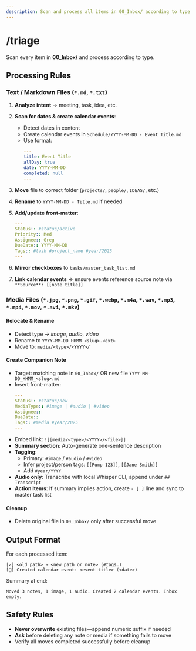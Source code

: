 ```yaml
---
description: Scan and process all items in 00_Inbox/ according to type
---
```


# /triage

Scan every item in **00_Inbox/** and process according to type.

## Processing Rules

### Text / Markdown Files (`*.md`, `*.txt`)

1. **Analyze intent** → meeting, task, idea, etc.

2. **Scan for dates & create calendar events**:
   - Detect dates in content
   - Create calendar events in `Schedule/YYYY-MM-DD - Event Title.md`
   - Use format:
     ```yaml
     ---
     title: Event Title
     allDay: true
     date: YYYY-MM-DD
     completed: null
     ---
     ```

3. **Move** file to correct folder (`projects/`, `people/`, `IDEAS/`, etc.)

4. **Rename** to `YYYY-MM-DD - Title.md` if needed

5. **Add/update front-matter**:
   ```yaml
   ---
   Status:: #status/active
   Priority:: Med
   Assignee:: Greg
   DueDate:: YYYY-MM-DD
   Tags:: #task #project_name #year/2025
   ---
   ```

6. **Mirror checkboxes** to `tasks/master_task_list.md`

7. **Link calendar events** → ensure events reference source note via `**Source**: [[note title]]`

### Media Files (`*.jpg`, `*.png`, `*.gif`, `*.webp`, `*.m4a`, `*.wav`, `*.mp3`, `*.mp4`, `*.mov`, `*.avi`, `*.mkv`)

#### Relocate & Rename
- Detect type → *image*, *audio*, *video*
- Rename to `YYYY-MM-DD_HHMM_<slug>.<ext>`
- Move to: `media/<type>/<YYYY>/`

#### Create Companion Note
- Target: matching note in `00_Inbox/` OR new file `YYYY-MM-DD_HHMM_<slug>.md`
- Insert front-matter:
  ```yaml
  ---
  Status:: #status/new
  MediaType:: #image | #audio | #video
  Assignee::
  DueDate::
  Tags:: #media #year/2025
  ---
  ```
- Embed link: `![[media/<type>/<YYYY>/<file>]]`
- **Summary section**: Auto-generate one-sentence description
- **Tagging**:
  - Primary: `#image` / `#audio` / `#video`
  - Infer project/person tags: `[[Pump 123]]`, `[[Jane Smith]]`
  - Add `#year/YYYY`
- **Audio only**: Transcribe with local Whisper CLI, append under `## Transcript`
- **Action items**: If summary implies action, create `- [ ]` line and sync to master task list

#### Cleanup
- Delete original file in `00_Inbox/` only after successful move

## Output Format

For each processed item:
```
[✓] <old path> → <new path or note> (#tags…)
[📅] Created calendar event: <event title> (<date>)
```

Summary at end:
```
Moved 3 notes, 1 image, 1 audio. Created 2 calendar events. Inbox empty.
```

## Safety Rules

- **Never overwrite** existing files—append numeric suffix if needed
- **Ask** before deleting any note or media if something fails to move
- Verify all moves completed successfully before cleanup
